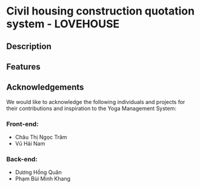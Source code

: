 # Civil housing construction quotation system - LOVEHOUSE

## Description



## Features

## Acknowledgements

We would like to acknowledge the following individuals and projects for their contributions and inspiration to the Yoga Management System:

### Front-end:

- Châu Thị Ngọc Trâm
- Vũ Hải Nam

### Back-end:

- Dương Hồng Quân
- Phạm Bùi Minh Khang